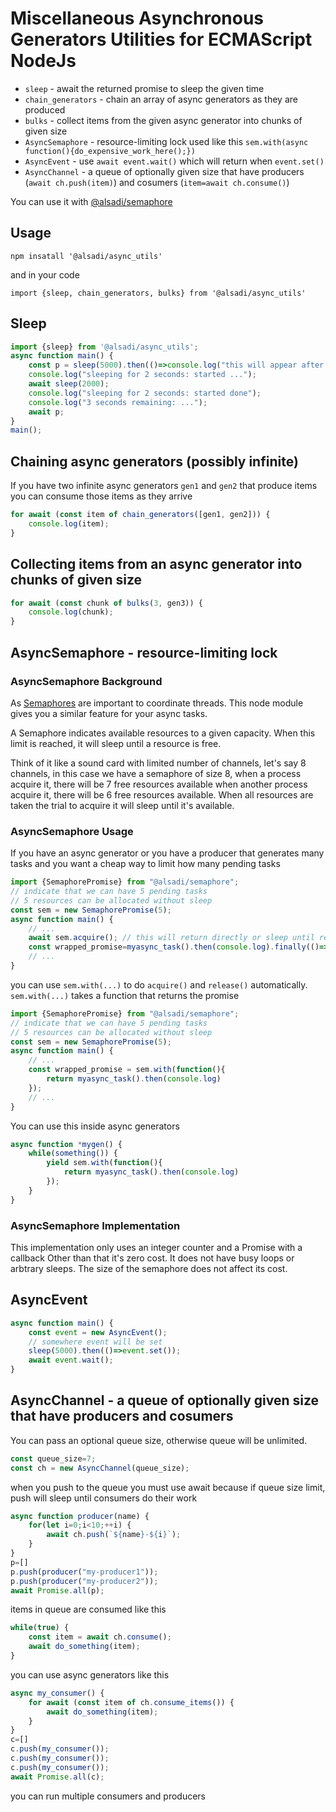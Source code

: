 # Miscellaneous Asynchronous Generators Utilities for ECMAScript NodeJs


* `sleep` - await the returned promise to sleep the given time
* `chain_generators` - chain an array of async generators as they are produced
* `bulks` - collect items from the given async generator into chunks of given size
* `AsyncSemaphore` - resource-limiting lock used like this `sem.with(async function(){do_expensive_work_here();})`
* `AsyncEvent` - use `await event.wait()` which will return when `event.set()`
* `AsyncChannel` - a queue of optionally given size that have producers (`await ch.push(item)`) and cosumers (`item=await ch.consume()`)

You can use it with [@alsadi/semaphore](https://www.npmjs.com/package/@alsadi/semaphore)

## Usage

```
npm insatall '@alsadi/async_utils'
```

and in your code

```
import {sleep, chain_generators, bulks} from '@alsadi/async_utils'
```

## Sleep

```javascript
import {sleep} from '@alsadi/async_utils';
async function main() {
    const p = sleep(5000).then(()=>console.log("this will appear after 5 seconds"));
    console.log("sleeping for 2 seconds: started ...");
    await sleep(2000);
    console.log("sleeping for 2 seconds: started done");
    console.log("3 seconds remaining: ...");
    await p;
}
main();
```

## Chaining async generators (possibly infinite)

If you have two infinite async generators `gen1` and `gen2` that produce items
you can consume those items as they arrive

```javascript
for await (const item of chain_generators([gen1, gen2])) {
    console.log(item);
}
```


## Collecting items from an async generator into chunks of given size

```javascript
for await (const chunk of bulks(3, gen3)) {
    console.log(chunk);
}
```

## AsyncSemaphore - resource-limiting lock

### AsyncSemaphore Background

As [Semaphores](https://man7.org/linux/man-pages/man7/sem_overview.7.html) are important to coordinate threads.
This node module gives you a similar feature for your async tasks.

A Semaphore indicates available resources to a given capacity.
When this limit is reached, it will sleep until a resource is free.

Think of it like a sound card with limited number of channels,
let's say 8 channels, in this case we have a semaphore of size 8,
when a process acquire it, there will be 7 free resources available
when another process acquire it, there will be 6 free resources available.
When all resources are taken the trial to acquire it will sleep until it's available.

### AsyncSemaphore Usage

If you have an async generator or you have a producer that generates many tasks
and you want a cheap way to limit how many pending tasks

```javascript
import {SemaphorePromise} from "@alsadi/semaphore";
// indicate that we can have 5 pending tasks
// 5 resources can be allocated without sleep
const sem = new SemaphorePromise(5);
async function main() {
    // ...
    await sem.acquire(); // this will return directly or sleep until resource is available
    const wrapped_promise=myasync_task().then(console.log).finally(()=>sem.release()); // when done a resource is available again
    // ...
}
```

you can use `sem.with(...)` to do `acquire()` and `release()` automatically.
`sem.with(...)` takes a function that returns the promise

```javascript
import {SemaphorePromise} from "@alsadi/semaphore";
// indicate that we can have 5 pending tasks
// 5 resources can be allocated without sleep
const sem = new SemaphorePromise(5);
async function main() {
    // ...
    const wrapped_promise = sem.with(function(){
        return myasync_task().then(console.log)
    });
    // ...
}
```

You can use this inside async generators


```javascript
async function *mygen() {
    while(something()) {
        yield sem.with(function(){
            return myasync_task().then(console.log)
        });
    }
}
```


### AsyncSemaphore Implementation

This implementation only uses an integer counter and a Promise with a callback
Other than that it's zero cost. It does not have busy loops or arbtrary sleeps.
The size of the semaphore does not affect its cost.


## AsyncEvent

```javascript
async function main() {
    const event = new AsyncEvent();
    // somewhere event will be set
    sleep(5000).then(()=>event.set());
    await event.wait();
}
```

## AsyncChannel - a queue of optionally given size that have producers and cosumers

You can pass an optional queue size, otherwise queue will be unlimited.


```javascript
const queue_size=7;
const ch = new AsyncChannel(queue_size);
```

when you push to the queue you must use await because if queue size limit, push will sleep until consumers do their work

```javascript
async function producer(name) {
    for(let i=0;i<10;++i) {
        await ch.push(`${name}-${i}`);
    }
}
p=[]
p.push(producer("my-producer1"));
p.push(producer("my-producer2"));
await Promise.all(p);
```

items in queue are consumed like this


```javascript
while(true) {
    const item = await ch.consume();
    await do_something(item);
}
```

you can use async generators like this

```javascript
async my_consumer() {
    for await (const item of ch.consume_items()) {
        await do_something(item);
    }
}
c=[]
c.push(my_consumer());
c.push(my_consumer());
c.push(my_consumer());
await Promise.all(c);
```

you can run multiple consumers and producers

